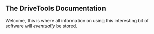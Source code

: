 ## The DriveTools Documentation

Welcome, this is where all information on using this interesting bit of software will *eventually* be stored.